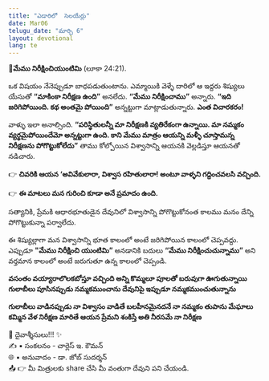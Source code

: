 ```yaml
---
title: "ఎడారిలో  సెలయేర్లు"
date: Mar06
telugu_date: "మార్చి 6"
layout: devotional
lang: te
---
```


**📖మేము నిరీక్షించియుంటిమి**
(లూకా 24:21). 

ఒక విషయం నేనెప్పుడూ బాధపడుతుంటాను. ఎమ్మాయికి వెళ్ళే దారిలో ఆ ఇద్దరు శిష్యులు యేసుతో **“మాకింకా నిరీక్షణ ఉంది”** అనలేదు. **“మేము నిరీక్షించాము”** అన్నారు.
 **“ఇది జరిగిపోయింది. కథ అంతమై పోయింది”** అన్నట్టుగా మాట్లాడుతున్నారు. **ఎంత విచారకరం!** 

వాళ్ళు ఇలా అనాల్సింది. **“పరిస్థితులన్నీ మా నిరీక్షణకి వ్యతిరేకంగా ఉన్నాయి. మా నమ్మకం వ్యర్థమైపోయిందేమో అన్నట్టుగా ఉంది. కాని మేము మాత్రం ఆయన్ని మళ్ళీ చూస్తామన్న నిరీక్షణను పోగొట్టుకోలేదు”** తాము కోల్పోయిన విశ్వాసాన్ని ఆయనకి వెల్లడిస్తూ ఆయనతో నడిచారు. 

👉 **చివరికి ఆయన ‘అవివేకులారా, విశ్వాస రహితులారా! అంటూ వాళ్ళని గద్దించవలసి వచ్చింది.**

👉 **ఈ మాటలు మన గురించి కూడా అనే ప్రమాదం ఉంది.**

 సత్యానికి, ప్రేమకి ఆధారభూతుడైన దేవునిలో విశ్వాసాన్ని పోగొట్టుకోనంత కాలము మనం దేన్ని పోగొట్టుకున్నా పర్వాలేదు.

ఈ శిష్యుల్లాగా మన విశ్వాసాన్ని భూత కాలంలో అంటే జరిగిపోయిన కాలంలో చెప్పవద్దు. ఎప్పుడూ **"మేము నిరీక్షించి యుంటిమి”** అనడానికి బదులు **“మేము నిరీక్షించుచున్నాము”** అని వర్తమాన కాలంలో అంటే జరుగుతూ ఉన్న కాలంలో చెప్పండి. 

**వసంతం వయ్యారాలొలకబోస్తూ వచ్చింది అన్ని కొమ్మలూ పూలతో బరువుగా ఊగుతున్నాయి గులాబీలు పూసినప్పుడు నమ్మకముంచాను దేవునిపై ఇప్పుడూ నమ్మకముంచుతున్నాను**

**గులాబీలు వాడినప్పుడు నా విశ్వాసం వాడితే బలహీనమైనదనే నా నమ్మకం తుపాను మేఘాలు కమ్మిన వేళ నిరీక్షణ మారితే ఆయన ప్రేమని శంకిస్తే అతి నీరసమే నా నిరీక్షణ**

<div class="blessing">🙏 <span class="bless-text">దైవాశ్శీసులు!!!</span> ✨</div>

<div class="credit">✍️ <span class="credit-text">▪ సంకలనం - చార్లెస్ ఇ. కౌమన్</span></div>
<div class="credit">🌐 <span class="credit-text">▪ అనువాదం - డా. జోబ్ సుదర్శన్</span></div>


<div class="share">📤 👉 <span class="share-text">మీ మిత్రులకు share చేసి మీ వంతుగా దేవుని పని చేయండి.</span></div>
